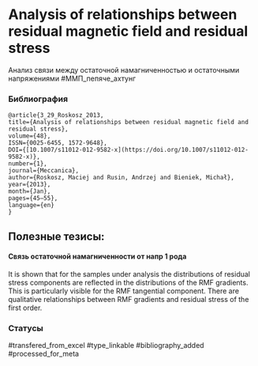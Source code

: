 # Analysis of relationships between residual magnetic field and residual stress

Анализ связи между остаточной намагниченностью и остаточными напряжениями
#ММП_пепяче_ахтунг

### Библиография
```
@article{3_29_Roskosz_2013,
title={Analysis of relationships between residual magnetic field and residual stress},
volume={48},
ISSN={0025-6455, 1572-9648},
DOI={[10.1007/s11012-012-9582-x](https://doi.org/10.1007/s11012-012-9582-x)},
number={1},
journal={Meccanica},
author={Roskosz, Maciej and Rusin, Andrzej and Bieniek, Michał},
year={2013},
month={Jan},
pages={45–55},
language={en}
}
```

## Полезные тезисы:

#### Связь остаточной намагниченности от напр 1 рода
It is shown that for the samples under analysis the distributions of residual stress components are reflected in the distributions of the RMF gradients. This is particularly visible for the RMF tangential component. There are qualitative relationships between RMF gradients and residual stress of the first order.

### Статусы
#transfered_from_excel 
#type_linkable 
#bibliography_added
#processed_for_meta
